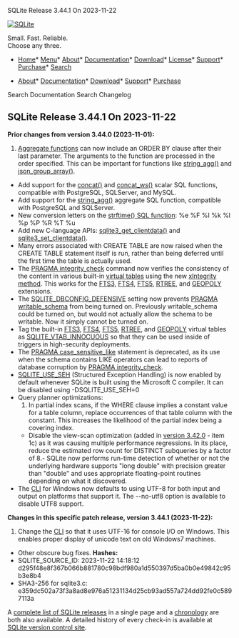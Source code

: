 




SQLite Release 3\.44\.1 On 2023\-11\-22




[![SQLite](../images/sqlite370_banner.gif)](../index.html)


Small. Fast. Reliable.  
Choose any three.


* [Home](../index.html)* [Menu](javascript:void(0))* [About](../about.html)* [Documentation](../docs.html)* [Download](../download.html)* [License](../copyright.html)* [Support](../support.html)* [Purchase](../prosupport.html)* [Search](javascript:void(0))




* [About](../about.html)* [Documentation](../docs.html)* [Download](../download.html)* [Support](../support.html)* [Purchase](../prosupport.html)






Search Documentation
Search Changelog







## SQLite Release 3\.44\.1 On 2023\-11\-22

**Prior changes from version 3\.44\.0 (2023\-11\-01\):**


1. [Aggregate functions](../lang_aggfunc.html) can now include an ORDER BY clause after their last
 parameter. The arguments to the function are processed in the order
 specified. This can be important for functions like
 [string\_agg()](../lang_aggfunc.html#group_concat) and [json\_group\_array()](../json1.html#jgrouparray).
- Add support for the [concat()](../lang_corefunc.html#concat) and [concat\_ws()](../lang_corefunc.html#concat_ws) scalar SQL functions,
 compatible with PostgreSQL, SQLServer, and MySQL.
- Add support for the [string\_agg()](../lang_aggfunc.html#group_concat) aggregate SQL function, compatible
 with PostgreSQL and SQLServer.
- New conversion letters on the [strftime() SQL function](../lang_datefunc.html#strftm): %e %F %I %k %l %p %P %R %T %u
- Add new C\-language APIs: [sqlite3\_get\_clientdata()](../c3ref/get_clientdata.html) and [sqlite3\_set\_clientdata()](../c3ref/get_clientdata.html).
- Many errors associated with CREATE TABLE are now raised when the CREATE TABLE statement
 itself is run, rather than being deferred until the first time the table is actually
 used.
- The [PRAGMA integrity\_check](../pragma.html#pragma_integrity_check) command now verifies the consistency of the
 content in various built\-in [virtual tables](../vtab.html) using the new [xIntegrity method](../vtab.html#xintegrity).
 This works for the [FTS3](../fts3.html), [FTS4](../fts3.html#fts4), [FTS5](../fts5.html), [RTREE](../rtree.html), and [GEOPOLY](../geopoly.html) extensions.
- The [SQLITE\_DBCONFIG\_DEFENSIVE](../c3ref/c_dbconfig_defensive.html#sqlitedbconfigdefensive) setting now prevents [PRAGMA writable\_schema](../pragma.html#pragma_writable_schema)
 from being turned on. Previously writable\_schema could be turned on, but would
 not actually allow the schema to be writable. Now it simply cannot be turned on.
- Tag the built\-in [FTS3](../fts3.html), [FTS4](../fts3.html#fts4), [FTS5](../fts5.html), [RTREE](../rtree.html), and [GEOPOLY](../geopoly.html) virtual tables as
 [SQLITE\_VTAB\_INNOCUOUS](../c3ref/c_vtab_constraint_support.html#sqlitevtabinnocuous) so that they can be used inside of triggers in
 high\-security deployments.
- The [PRAGMA case\_sensitive\_like](../pragma.html#pragma_case_sensitive_like) statement is deprecated, as its use when the
 schema contains LIKE operators can lead to reports of database corruption
 by [PRAGMA integrity\_check](../pragma.html#pragma_integrity_check).
- [SQLITE\_USE\_SEH](../compile.html#use_seh) (Structured Exception Handling) is now enabled by default whenever
 SQLite is built using the Microsoft C compiler. It can be disabled using
 \-DSQLITE\_USE\_SEH\=0
- Query planner optimizations:
	1. In partial index scans, if the WHERE clause implies a constant value for a table
	 column, replace occurrences of that table column with the constant. This
	 increases the likelihood of the partial index being a covering index.
	 - Disable the view\-scan optimization (added in [version 3\.42\.0](../releaselog/3_42_0.html) \- item 1c) 
	 as it was causing multiple performance regressions. In its place, reduce
	 the estimated row count for DISTINCT subqueries by a factor of 8\.- SQLite now performs run\-time detection of whether or not the underlying hardware
 supports "long double" with precision greater than "double" and uses appropriate
 floating\-point routines depending on what it discovered.
- The [CLI](../cli.html) for Windows now defaults to using UTF\-8 for both input
 and output on platforms that support it. The \-\-no\-utf8 option is available
 to disable UTF8 support.


**Changes in this specific patch release, version 3\.44\.1 (2023\-11\-22\):**


1. Change the [CLI](../cli.html) so that it uses UTF\-16 for console I/O on Windows. This
 enables proper display of unicode text on old Windows7 machines.
- Other obscure bug fixes.
**Hashes:**
- SQLITE\_SOURCE\_ID: 2023\-11\-22 14:18:12 d295f48e8f367b066b881780c98bdf980a1d550397d5ba0b0e49842c95b3e8b4
- SHA3\-256 for sqlite3\.c: e359dc502a73f3a8ad8e976a51231134d25cb93ad557a724dd92fe0c5897113a



A [complete list of SQLite releases](../changes.html)
 in a single page and a [chronology](../chronology.html) are both also available.
 A detailed history of every
 check\-in is available at
 [SQLite version control site](https://www.sqlite.org/src/timeline).




